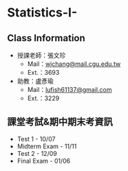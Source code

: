 # Statistics-I-

## Class Information
- 授課老師：張文珍
    - Mail：wjchang@mail.cgu.edu.tw
    - Ext.：3693
- 助教：盧彥瑜
    - Mail：lufish61137@gmail.com
    - Ext.：3229

## 課堂考試&期中期末考資訊
- Test 1 - 10/07
- Midterm Exam - 11/11
- Test 2 - 12/09
- Final Exam - 01/06

## 